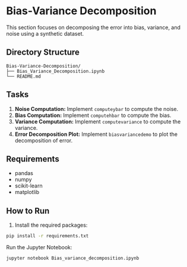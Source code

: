 # Bias-Variance Decomposition

This section focuses on decomposing the error into bias, variance, and noise using a synthetic dataset.

## Directory Structure
```
Bias-Variance-Decomposition/
├── Bias_Variance_Decomposition.ipynb
└── README.md
```

## Tasks

1. **Noise Computation:** Implement `computeybar` to compute the noise.
2. **Bias Computation:** Implement `computehbar` to compute the bias.
3. **Variance Computation:** Implement `computevariance` to compute the variance.
4. **Error Decomposition Plot:** Implement `biasvariancedemo` to plot the decomposition of error.

## Requirements

- pandas
- numpy
- scikit-learn
- matplotlib

## How to Run

1. Install the required packages:
```bash
pip install -r requirements.txt
```
Run the Jupyter Notebook:
```bash
jupyter notebook Bias_variance_decomposition.ipynb
```
